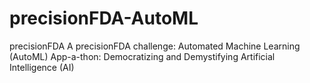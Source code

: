 # precisionFDA-AutoML
precisionFDA A precisionFDA challenge: Automated Machine Learning (AutoML) App-a-thon: Democratizing and Demystifying Artificial Intelligence (AI)
